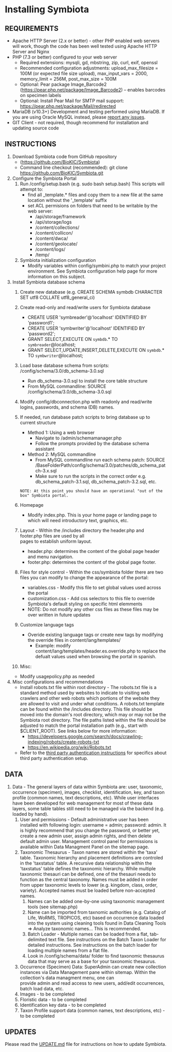 # Installing Symbiota

## REQUIREMENTS

- Apache HTTP Server (2.x or better) - other PHP enabled web servers will work, though the code has been well tested using Apache HTTP Server and Nginx
- PHP (7.3 or better) configured to your web server
  - Required extensions: mysqli, gd, mbstring, zip, curl, exif, openssl
  - Recommended configuration adjustments: upload_max_filesize = 100M (or expected file size upload), max_input_vars = 2000, memory_limit = 256M, post_max_size = 100M
  - Optional: Pear package Image_Barcode2 (https://pear.php.net/package/Image_Barcode2) – enables barcodes on specimen labels
  - Optional: Install Pear Mail for SMTP mail support: https://pear.php.net/package/Mail/redirected
- MariaDB (v10.3+) Development and testing performed using MariaDB. If you are using Oracle MySQL instead, please [report any issues](https://github.com/BioKIC/Symbiota/issues/new).
- GIT Client - not required, though recommend for installation and updating source code

## INSTRUCTIONS

1. Download Symbiota code from GitHub repository
   - (https://github.com/BioKIC/Symbiota)
   - Command line checkout (recommended): git clone https://github.com/BioKIC/Symbiota.git
2. Configure the Symbiota Portal
   1. Run /config/setup.bash (e.g. sudo bash setup.bash)
      This scripts will attempt to:
         - find all _template.* files and copy them to a new file at the same location without the '_template' suffix 
         - set ACL permisions on folders that need to be writable by the web server:
            - /api/storage/framework
            - /api/storage/logs
            - /content/collections/
            - /content/collicon/
            - /content/dwca/
            - /content/geolocate/
            - /content/logs/
            - /temp/
   2. Symbiota initialization configuration
      - Modify variables within config/symbini.php to match your project environment. See Symbiota configuration help page for more information on this subject.
3. Install Symbiota database schema
   1. Create new database (e.g. CREATE SCHEMA symbdb CHARACTER SET utf8 COLLATE utf8_general_ci)
   2. Create read-only and read/write users for Symbiota database
      - CREATE USER 'symbreader'@'localhost' IDENTIFIED BY 'password1';
      - CREATE USER 'symbwriter'@'localhost' IDENTIFIED BY 'password2';
      - GRANT SELECT,EXECUTE ON `symbdb`.\* TO `symbreader`@localhost;
      - GRANT SELECT,UPDATE,INSERT,DELETE,EXECUTE ON `symbdb`.\* TO `symbwriter`@localhost;
   3. Load base database schema from scripts: <SymbiotaBaseFolder>/config/schema/3.0/db_schema-3.0.sql
      - Run db_schema-3.0.sql to install the core table structure
      - From MySQL commandline: SOURCE <BaseFolderPath>/config/schema/3.0/db_schema-3.0.sql
   4. Modify config/dbconnection.php with readonly and read/write logins, passwords, and schema (DB) names.
   5. If needed, run database patch scripts to bring database up to current structure
      - Method 1: Using a web browser
         - Navigate to <SymbiotaServer>/admin/schemamanager.php
         - Follow the prompts provided by the database schema assistant
      - Method 2: MySQL commandline
         - From MySQL commandline run each schema patch: SOURCE /BaseFolderPath/config/schema/3.0/patches/db_schema_patch-3.x.sql
         - Make sure to run the scripts in the correct order e.g. db_schema_patch-3.1.sql, db_schema_patch-3.2.sql, etc.

      `NOTE: At this point you should have an operational "out of the box" Symbiota portal.`

   6. Homepage
      - Modify index.php. This is your home page or landing page to which will need introductory text, graphics, etc.
   7. Layout - Within the /includes directory the header.php and footer.php files are used by all  
      pages to establish uniform layout. 
      - header.php: determines the content of the global page header and menu navigation.  
      - footer.php: determines the content of the global page footer.  
   8. Files for style control - Within the css/symbiota folder there are two files you can modify to change the appearance of the portal:
      - variables.css - Modify this file to set global values used across the portal
      - customization.css - Add css selectors to this file to override Symbiota's default styling on specific html elemments 
      - NOTE: Do not modify any other css files as these files may be over written in future updates
   9. Customize language tags
      - Overide existing language tags or create new tags by modifying the override files in content/lang/templates/
         - Example: modify content/lang/templates/header.es.override.php to replace the defualt values used when browsing the portal in spanish.
   10. Misc: 
      - Modify usagepolicy.php as needed  
4. Misc configurations and recommendations
   - Install robots.txt file within root directory - The robots.txt file is a standard method used by websites to indicate to visiting web crawlers and other web robots which portions of the website they are allowed to visit and under what conditions. A robots.txt template can be found within the /includes directory. This file should be moved into the domain's root directory, which may or may not be the Symbiota root directory. The file paths listed within the file should be adjusted to match the portal installation path (e.g., start with $CLIENT_ROOT). See links below for more information:
     - https://developers.google.com/search/docs/crawling-indexing/robots/create-robots-txt
     - https://en.wikipedia.org/wiki/Robots.txt
   - Refer to the [third party authentication instructions](https://github.com/BioKIC/Symbiota/blob/master/docs/third_party_auth_setup.md) for specifics about third party authentication setup.

## DATA

1. Data - The general layers of data within Symbiota are: user, taxonomic, occurrence (specimen), images,
   checklist, identification, key, and taxon profile (common names, text descriptions, etc).
   While user interfaces have been developed for web management for most of these data layers, some table tables still need to be managed via the backend (e.g. loaded by hand).
   1. User and permissions - Default administrative user has been installed with following login: username = admin; password: admin.
      It is highly recommend that you change the password, or better yet, create a new admin user, assign admin rights, and then delete default admin user.
      Management control panel for permissions is available within Data Managment Panel on the sitemap page.
   2. Taxonomic Thesaurus - Taxon names are stored within the 'taxa' table.
      Taxonomic hierarchy and placement definitions are controled in the 'taxstatus' table.
      A recursive data relationship within the 'taxstatus' table defines the taxonomic hierarchy.
      While multiple taxonomic thesauri can be defined, one of the thesauri needs to function as the central taxonomy.
      Names must be added in order from upper taxonomic levels to lower (e.g. kingdom, class, order, variety).
      Accepted names must be loaded before non-accepted names.
      1. Names can be added one-by-one using taxonomic management tools (see sitemap.php)
      2. Name can be imported from taxnomic authorities (e.g. Catalog of Life, WoRMS, TROPICOS, etc)
         based on occurrence data loaded into the system using cleaning tools
         found in Data Cleaning Tools => Analyze taxonomic names... This is recommended.
      3. Batch Loader - Multiple names can be loaded from a flat,
         tab-delimited text file. See instructions on the Batch Taxon
         Loader for detailed instructions. See instructions on the
         batch loader for loading multiple names from a flat file.
      4. Look in /config/schema/data/ folder to find taxonomic
         thesaurus data that may serve as a base for your taxonomic
         thesaurus.
   3. Occurrence (Specimen) Data: SuperAdmin can create new collection instances via
      Data Management pane within sitemap. Within the collection's data managment menu, one can  
      provide admin and read access to new users, add/edit occurrences, batch load data, etc.
   4. Images - to be completed
   5. Floristic data - to be completed
   6. Identification key data - to be completed
   7. Taxon Profile support data (common names, text descriptions, etc) - to be completed

## UPDATES

Please read the [UPDATE.md](UPDATE.md) file for instructions on how to update Symbiota.
